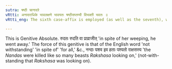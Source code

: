 ```yaml
---
sutra: षष्ठी चानादरे
vRtti: अनादराधिके भावलक्षणे भावयतः षष्ठीसप्तम्यौ विभक्ती भवतः ॥
vRtti_eng: The sixth case-affix is employed (as well as the seventh), when disregard is to be shown, after that by whose action the time of another action is indicated.

---
```

This is Genitive Absolute. रुदतः रुदति वा प्राव्राजीत् 'in spite of her weeping, he went away.' The force of this genitive is that of the English word 'not withstanding' 'in spite of' 'for all,' &c., नन्दाः पशव इव हताः पश्यतो राक्षसस्य 'the _Nandas_ were killed like so many beasts _Rakshasa_ looking on,' (not-with-standing that _Rakshasa_ was looking on).